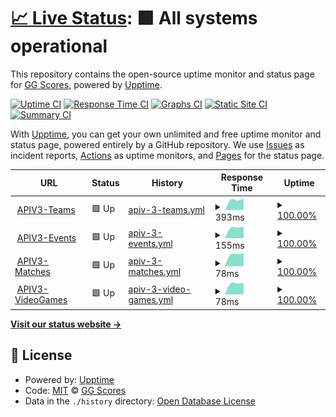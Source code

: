 # [📈 Live Status](https://ggscores.github.io/esports-data-provider-status): <!--live status--> **🟩 All systems operational**

This repository contains the open-source uptime monitor and status page for [GG Scores](https://ggscores.com), powered by [Upptime](https://github.com/upptime/upptime).

[![Uptime CI](https://github.com/ggscores/esports-data-provider-status/workflows/Uptime%20CI/badge.svg)](https://github.com/ggscores/esports-data-provider-status/actions?query=workflow%3A%22Uptime+CI%22)
[![Response Time CI](https://github.com/ggscores/esports-data-provider-status/workflows/Response%20Time%20CI/badge.svg)](https://github.com/ggscores/esports-data-provider-status/actions?query=workflow%3A%22Response+Time+CI%22)
[![Graphs CI](https://github.com/ggscores/esports-data-provider-status/workflows/Graphs%20CI/badge.svg)](https://github.com/ggscores/esports-data-provider-status/actions?query=workflow%3A%22Graphs+CI%22)
[![Static Site CI](https://github.com/ggscores/esports-data-provider-status/workflows/Static%20Site%20CI/badge.svg)](https://github.com/ggscores/esports-data-provider-status/actions?query=workflow%3A%22Static+Site+CI%22)
[![Summary CI](https://github.com/ggscores/esports-data-provider-status/workflows/Summary%20CI/badge.svg)](https://github.com/ggscores/esports-data-provider-status/actions?query=workflow%3A%22Summary+CI%22)

With [Upptime](https://upptime.js.org), you can get your own unlimited and free uptime monitor and status page, powered entirely by a GitHub repository. We use [Issues](https://github.com/ggscores/esports-data-provider-status/issues) as incident reports, [Actions](https://github.com/ggscores/esports-data-provider-status/actions) as uptime monitors, and [Pages](https://ggscores.github.io/esports-data-provider-status) for the status page.

<!--start: status pages-->
<!-- This summary is generated by Upptime (https://github.com/upptime/upptime) -->
<!-- Do not edit this manually, your changes will be overwritten -->
<!-- prettier-ignore -->
| URL | Status | History | Response Time | Uptime |
| --- | ------ | ------- | ------------- | ------ |
| <img alt="" src="https://favicons.githubusercontent.com/apiv3.esports-data-provider.com" height="13"> [APIV3-Teams](https://apiv3.esports-data-provider.com/teams) | 🟩 Up | [apiv-3-teams.yml](https://github.com/ggscores/esports-data-provider-status/commits/HEAD/history/apiv-3-teams.yml) | <details><summary><img alt="Response time graph" src="./graphs/apiv-3-teams/response-time-week.png" height="20"> 393ms</summary><br><a href="https://ggscores.github.io/esports-data-provider-status/history/apiv-3-teams"><img alt="Response time 393" src="https://img.shields.io/endpoint?url=https%3A%2F%2Fraw.githubusercontent.com%2Fggscores%2Fesports-data-provider-status%2FHEAD%2Fapi%2Fapiv-3-teams%2Fresponse-time.json"></a><br><a href="https://ggscores.github.io/esports-data-provider-status/history/apiv-3-teams"><img alt="24-hour response time 321" src="https://img.shields.io/endpoint?url=https%3A%2F%2Fraw.githubusercontent.com%2Fggscores%2Fesports-data-provider-status%2FHEAD%2Fapi%2Fapiv-3-teams%2Fresponse-time-day.json"></a><br><a href="https://ggscores.github.io/esports-data-provider-status/history/apiv-3-teams"><img alt="7-day response time 393" src="https://img.shields.io/endpoint?url=https%3A%2F%2Fraw.githubusercontent.com%2Fggscores%2Fesports-data-provider-status%2FHEAD%2Fapi%2Fapiv-3-teams%2Fresponse-time-week.json"></a><br><a href="https://ggscores.github.io/esports-data-provider-status/history/apiv-3-teams"><img alt="30-day response time 393" src="https://img.shields.io/endpoint?url=https%3A%2F%2Fraw.githubusercontent.com%2Fggscores%2Fesports-data-provider-status%2FHEAD%2Fapi%2Fapiv-3-teams%2Fresponse-time-month.json"></a><br><a href="https://ggscores.github.io/esports-data-provider-status/history/apiv-3-teams"><img alt="1-year response time 393" src="https://img.shields.io/endpoint?url=https%3A%2F%2Fraw.githubusercontent.com%2Fggscores%2Fesports-data-provider-status%2FHEAD%2Fapi%2Fapiv-3-teams%2Fresponse-time-year.json"></a></details> | <details><summary><a href="https://ggscores.github.io/esports-data-provider-status/history/apiv-3-teams">100.00%</a></summary><a href="https://ggscores.github.io/esports-data-provider-status/history/apiv-3-teams"><img alt="All-time uptime 100.00%" src="https://img.shields.io/endpoint?url=https%3A%2F%2Fraw.githubusercontent.com%2Fggscores%2Fesports-data-provider-status%2FHEAD%2Fapi%2Fapiv-3-teams%2Fuptime.json"></a><br><a href="https://ggscores.github.io/esports-data-provider-status/history/apiv-3-teams"><img alt="24-hour uptime 100.00%" src="https://img.shields.io/endpoint?url=https%3A%2F%2Fraw.githubusercontent.com%2Fggscores%2Fesports-data-provider-status%2FHEAD%2Fapi%2Fapiv-3-teams%2Fuptime-day.json"></a><br><a href="https://ggscores.github.io/esports-data-provider-status/history/apiv-3-teams"><img alt="7-day uptime 100.00%" src="https://img.shields.io/endpoint?url=https%3A%2F%2Fraw.githubusercontent.com%2Fggscores%2Fesports-data-provider-status%2FHEAD%2Fapi%2Fapiv-3-teams%2Fuptime-week.json"></a><br><a href="https://ggscores.github.io/esports-data-provider-status/history/apiv-3-teams"><img alt="30-day uptime 100.00%" src="https://img.shields.io/endpoint?url=https%3A%2F%2Fraw.githubusercontent.com%2Fggscores%2Fesports-data-provider-status%2FHEAD%2Fapi%2Fapiv-3-teams%2Fuptime-month.json"></a><br><a href="https://ggscores.github.io/esports-data-provider-status/history/apiv-3-teams"><img alt="1-year uptime 100.00%" src="https://img.shields.io/endpoint?url=https%3A%2F%2Fraw.githubusercontent.com%2Fggscores%2Fesports-data-provider-status%2FHEAD%2Fapi%2Fapiv-3-teams%2Fuptime-year.json"></a></details>
| <img alt="" src="https://favicons.githubusercontent.com/apiv3.esports-data-provider.com" height="13"> [APIV3-Events](https://apiv3.esports-data-provider.com/events) | 🟩 Up | [apiv-3-events.yml](https://github.com/ggscores/esports-data-provider-status/commits/HEAD/history/apiv-3-events.yml) | <details><summary><img alt="Response time graph" src="./graphs/apiv-3-events/response-time-week.png" height="20"> 155ms</summary><br><a href="https://ggscores.github.io/esports-data-provider-status/history/apiv-3-events"><img alt="Response time 155" src="https://img.shields.io/endpoint?url=https%3A%2F%2Fraw.githubusercontent.com%2Fggscores%2Fesports-data-provider-status%2FHEAD%2Fapi%2Fapiv-3-events%2Fresponse-time.json"></a><br><a href="https://ggscores.github.io/esports-data-provider-status/history/apiv-3-events"><img alt="24-hour response time 152" src="https://img.shields.io/endpoint?url=https%3A%2F%2Fraw.githubusercontent.com%2Fggscores%2Fesports-data-provider-status%2FHEAD%2Fapi%2Fapiv-3-events%2Fresponse-time-day.json"></a><br><a href="https://ggscores.github.io/esports-data-provider-status/history/apiv-3-events"><img alt="7-day response time 155" src="https://img.shields.io/endpoint?url=https%3A%2F%2Fraw.githubusercontent.com%2Fggscores%2Fesports-data-provider-status%2FHEAD%2Fapi%2Fapiv-3-events%2Fresponse-time-week.json"></a><br><a href="https://ggscores.github.io/esports-data-provider-status/history/apiv-3-events"><img alt="30-day response time 155" src="https://img.shields.io/endpoint?url=https%3A%2F%2Fraw.githubusercontent.com%2Fggscores%2Fesports-data-provider-status%2FHEAD%2Fapi%2Fapiv-3-events%2Fresponse-time-month.json"></a><br><a href="https://ggscores.github.io/esports-data-provider-status/history/apiv-3-events"><img alt="1-year response time 155" src="https://img.shields.io/endpoint?url=https%3A%2F%2Fraw.githubusercontent.com%2Fggscores%2Fesports-data-provider-status%2FHEAD%2Fapi%2Fapiv-3-events%2Fresponse-time-year.json"></a></details> | <details><summary><a href="https://ggscores.github.io/esports-data-provider-status/history/apiv-3-events">100.00%</a></summary><a href="https://ggscores.github.io/esports-data-provider-status/history/apiv-3-events"><img alt="All-time uptime 100.00%" src="https://img.shields.io/endpoint?url=https%3A%2F%2Fraw.githubusercontent.com%2Fggscores%2Fesports-data-provider-status%2FHEAD%2Fapi%2Fapiv-3-events%2Fuptime.json"></a><br><a href="https://ggscores.github.io/esports-data-provider-status/history/apiv-3-events"><img alt="24-hour uptime 100.00%" src="https://img.shields.io/endpoint?url=https%3A%2F%2Fraw.githubusercontent.com%2Fggscores%2Fesports-data-provider-status%2FHEAD%2Fapi%2Fapiv-3-events%2Fuptime-day.json"></a><br><a href="https://ggscores.github.io/esports-data-provider-status/history/apiv-3-events"><img alt="7-day uptime 100.00%" src="https://img.shields.io/endpoint?url=https%3A%2F%2Fraw.githubusercontent.com%2Fggscores%2Fesports-data-provider-status%2FHEAD%2Fapi%2Fapiv-3-events%2Fuptime-week.json"></a><br><a href="https://ggscores.github.io/esports-data-provider-status/history/apiv-3-events"><img alt="30-day uptime 100.00%" src="https://img.shields.io/endpoint?url=https%3A%2F%2Fraw.githubusercontent.com%2Fggscores%2Fesports-data-provider-status%2FHEAD%2Fapi%2Fapiv-3-events%2Fuptime-month.json"></a><br><a href="https://ggscores.github.io/esports-data-provider-status/history/apiv-3-events"><img alt="1-year uptime 100.00%" src="https://img.shields.io/endpoint?url=https%3A%2F%2Fraw.githubusercontent.com%2Fggscores%2Fesports-data-provider-status%2FHEAD%2Fapi%2Fapiv-3-events%2Fuptime-year.json"></a></details>
| <img alt="" src="https://favicons.githubusercontent.com/apiv3.esports-data-provider.com" height="13"> [APIV3-Matches](https://apiv3.esports-data-provider.com/matches) | 🟩 Up | [apiv-3-matches.yml](https://github.com/ggscores/esports-data-provider-status/commits/HEAD/history/apiv-3-matches.yml) | <details><summary><img alt="Response time graph" src="./graphs/apiv-3-matches/response-time-week.png" height="20"> 78ms</summary><br><a href="https://ggscores.github.io/esports-data-provider-status/history/apiv-3-matches"><img alt="Response time 78" src="https://img.shields.io/endpoint?url=https%3A%2F%2Fraw.githubusercontent.com%2Fggscores%2Fesports-data-provider-status%2FHEAD%2Fapi%2Fapiv-3-matches%2Fresponse-time.json"></a><br><a href="https://ggscores.github.io/esports-data-provider-status/history/apiv-3-matches"><img alt="24-hour response time 76" src="https://img.shields.io/endpoint?url=https%3A%2F%2Fraw.githubusercontent.com%2Fggscores%2Fesports-data-provider-status%2FHEAD%2Fapi%2Fapiv-3-matches%2Fresponse-time-day.json"></a><br><a href="https://ggscores.github.io/esports-data-provider-status/history/apiv-3-matches"><img alt="7-day response time 78" src="https://img.shields.io/endpoint?url=https%3A%2F%2Fraw.githubusercontent.com%2Fggscores%2Fesports-data-provider-status%2FHEAD%2Fapi%2Fapiv-3-matches%2Fresponse-time-week.json"></a><br><a href="https://ggscores.github.io/esports-data-provider-status/history/apiv-3-matches"><img alt="30-day response time 78" src="https://img.shields.io/endpoint?url=https%3A%2F%2Fraw.githubusercontent.com%2Fggscores%2Fesports-data-provider-status%2FHEAD%2Fapi%2Fapiv-3-matches%2Fresponse-time-month.json"></a><br><a href="https://ggscores.github.io/esports-data-provider-status/history/apiv-3-matches"><img alt="1-year response time 78" src="https://img.shields.io/endpoint?url=https%3A%2F%2Fraw.githubusercontent.com%2Fggscores%2Fesports-data-provider-status%2FHEAD%2Fapi%2Fapiv-3-matches%2Fresponse-time-year.json"></a></details> | <details><summary><a href="https://ggscores.github.io/esports-data-provider-status/history/apiv-3-matches">100.00%</a></summary><a href="https://ggscores.github.io/esports-data-provider-status/history/apiv-3-matches"><img alt="All-time uptime 100.00%" src="https://img.shields.io/endpoint?url=https%3A%2F%2Fraw.githubusercontent.com%2Fggscores%2Fesports-data-provider-status%2FHEAD%2Fapi%2Fapiv-3-matches%2Fuptime.json"></a><br><a href="https://ggscores.github.io/esports-data-provider-status/history/apiv-3-matches"><img alt="24-hour uptime 100.00%" src="https://img.shields.io/endpoint?url=https%3A%2F%2Fraw.githubusercontent.com%2Fggscores%2Fesports-data-provider-status%2FHEAD%2Fapi%2Fapiv-3-matches%2Fuptime-day.json"></a><br><a href="https://ggscores.github.io/esports-data-provider-status/history/apiv-3-matches"><img alt="7-day uptime 100.00%" src="https://img.shields.io/endpoint?url=https%3A%2F%2Fraw.githubusercontent.com%2Fggscores%2Fesports-data-provider-status%2FHEAD%2Fapi%2Fapiv-3-matches%2Fuptime-week.json"></a><br><a href="https://ggscores.github.io/esports-data-provider-status/history/apiv-3-matches"><img alt="30-day uptime 100.00%" src="https://img.shields.io/endpoint?url=https%3A%2F%2Fraw.githubusercontent.com%2Fggscores%2Fesports-data-provider-status%2FHEAD%2Fapi%2Fapiv-3-matches%2Fuptime-month.json"></a><br><a href="https://ggscores.github.io/esports-data-provider-status/history/apiv-3-matches"><img alt="1-year uptime 100.00%" src="https://img.shields.io/endpoint?url=https%3A%2F%2Fraw.githubusercontent.com%2Fggscores%2Fesports-data-provider-status%2FHEAD%2Fapi%2Fapiv-3-matches%2Fuptime-year.json"></a></details>
| <img alt="" src="https://favicons.githubusercontent.com/apiv3.esports-data-provider.com" height="13"> [APIV3-VideoGames](https://apiv3.esports-data-provider.com/videogames) | 🟩 Up | [apiv-3-video-games.yml](https://github.com/ggscores/esports-data-provider-status/commits/HEAD/history/apiv-3-video-games.yml) | <details><summary><img alt="Response time graph" src="./graphs/apiv-3-video-games/response-time-week.png" height="20"> 78ms</summary><br><a href="https://ggscores.github.io/esports-data-provider-status/history/apiv-3-video-games"><img alt="Response time 78" src="https://img.shields.io/endpoint?url=https%3A%2F%2Fraw.githubusercontent.com%2Fggscores%2Fesports-data-provider-status%2FHEAD%2Fapi%2Fapiv-3-video-games%2Fresponse-time.json"></a><br><a href="https://ggscores.github.io/esports-data-provider-status/history/apiv-3-video-games"><img alt="24-hour response time 75" src="https://img.shields.io/endpoint?url=https%3A%2F%2Fraw.githubusercontent.com%2Fggscores%2Fesports-data-provider-status%2FHEAD%2Fapi%2Fapiv-3-video-games%2Fresponse-time-day.json"></a><br><a href="https://ggscores.github.io/esports-data-provider-status/history/apiv-3-video-games"><img alt="7-day response time 78" src="https://img.shields.io/endpoint?url=https%3A%2F%2Fraw.githubusercontent.com%2Fggscores%2Fesports-data-provider-status%2FHEAD%2Fapi%2Fapiv-3-video-games%2Fresponse-time-week.json"></a><br><a href="https://ggscores.github.io/esports-data-provider-status/history/apiv-3-video-games"><img alt="30-day response time 78" src="https://img.shields.io/endpoint?url=https%3A%2F%2Fraw.githubusercontent.com%2Fggscores%2Fesports-data-provider-status%2FHEAD%2Fapi%2Fapiv-3-video-games%2Fresponse-time-month.json"></a><br><a href="https://ggscores.github.io/esports-data-provider-status/history/apiv-3-video-games"><img alt="1-year response time 78" src="https://img.shields.io/endpoint?url=https%3A%2F%2Fraw.githubusercontent.com%2Fggscores%2Fesports-data-provider-status%2FHEAD%2Fapi%2Fapiv-3-video-games%2Fresponse-time-year.json"></a></details> | <details><summary><a href="https://ggscores.github.io/esports-data-provider-status/history/apiv-3-video-games">100.00%</a></summary><a href="https://ggscores.github.io/esports-data-provider-status/history/apiv-3-video-games"><img alt="All-time uptime 100.00%" src="https://img.shields.io/endpoint?url=https%3A%2F%2Fraw.githubusercontent.com%2Fggscores%2Fesports-data-provider-status%2FHEAD%2Fapi%2Fapiv-3-video-games%2Fuptime.json"></a><br><a href="https://ggscores.github.io/esports-data-provider-status/history/apiv-3-video-games"><img alt="24-hour uptime 100.00%" src="https://img.shields.io/endpoint?url=https%3A%2F%2Fraw.githubusercontent.com%2Fggscores%2Fesports-data-provider-status%2FHEAD%2Fapi%2Fapiv-3-video-games%2Fuptime-day.json"></a><br><a href="https://ggscores.github.io/esports-data-provider-status/history/apiv-3-video-games"><img alt="7-day uptime 100.00%" src="https://img.shields.io/endpoint?url=https%3A%2F%2Fraw.githubusercontent.com%2Fggscores%2Fesports-data-provider-status%2FHEAD%2Fapi%2Fapiv-3-video-games%2Fuptime-week.json"></a><br><a href="https://ggscores.github.io/esports-data-provider-status/history/apiv-3-video-games"><img alt="30-day uptime 100.00%" src="https://img.shields.io/endpoint?url=https%3A%2F%2Fraw.githubusercontent.com%2Fggscores%2Fesports-data-provider-status%2FHEAD%2Fapi%2Fapiv-3-video-games%2Fuptime-month.json"></a><br><a href="https://ggscores.github.io/esports-data-provider-status/history/apiv-3-video-games"><img alt="1-year uptime 100.00%" src="https://img.shields.io/endpoint?url=https%3A%2F%2Fraw.githubusercontent.com%2Fggscores%2Fesports-data-provider-status%2FHEAD%2Fapi%2Fapiv-3-video-games%2Fuptime-year.json"></a></details>

<!--end: status pages-->

[**Visit our status website →**](https://ggscores.github.io/esports-data-provider-status)

## 📄 License

- Powered by: [Upptime](https://github.com/upptime/upptime)
- Code: [MIT](./LICENSE) © [GG Scores](https://ggscores.com)
- Data in the `./history` directory: [Open Database License](https://opendatacommons.org/licenses/odbl/1-0/)

